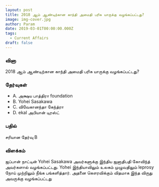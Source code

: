 ```yaml
---
layout: post
title: 2018 ஆம் ஆண்டிற்கான காந்தி அமைதி பரிசு யாருக்கு வழங்கப்பட்டது?
image: img-cover.jpg
author: Param
date: 2019-03-01T00:00:00.000Z
tags: 
  - Current Affairs
draft: false
---
```


### வினா

2018 ஆம் ஆண்டிற்கான காந்தி அமைதி பரிசு யாருக்கு வழங்கப்பட்டது?

### தேர்வுகள்

- A. அக்ஷய பாத்திரா foundation
- B. Yohei Sasakawa
- C. விவேகானந்தா கேந்த்ரா
- D. ekal அபியான் டிரஸ்ட்

### பதில் 

சரியான தேர்வு B

### விளக்கம்

ஜப்பான் நாட்டின் Yohei Sasakawa அவர்களுக்கு இந்திய ஜனாதிபதி கோவிந்த் அவர்களால் வழங்கப்பட்டது. Yohei இந்தியாவிலும் உலகம் முழுவதிலும் leprosy நோய் முற்றிலும் நீங்க பங்களித்தார். அதனை கௌரவிக்கும் விதமாக இந்த விருது அவருக்கு வழங்கப்பட்டது

